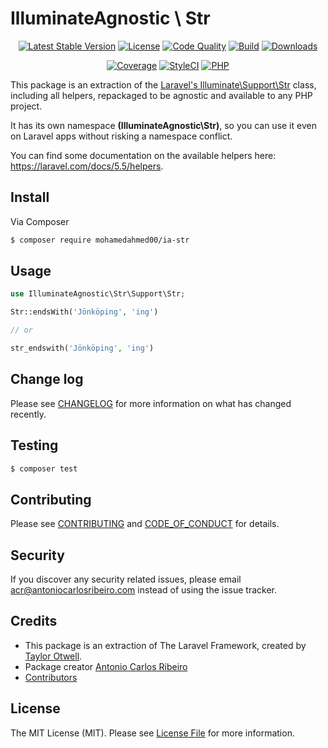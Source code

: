 # IlluminateAgnostic \ Str

<p align="center">
    <a href="https://packagist.org/packages/mohamedahmed00/ia-str"><img alt="Latest Stable Version" src="https://img.shields.io/packagist/v/mohamedahmed00/ia-str.svg?style=flat-square"></a>
    <a href="LICENSE"><img alt="License" src="https://img.shields.io/badge/license-MIT-brightgreen.svg?style=flat-square"></a>
    <a href="https://scrutinizer-ci.com/g/antonioribeiro/ia-str/?branch=master"><img alt="Code Quality" src="https://img.shields.io/scrutinizer/g/antonioribeiro/ia-str.svg?style=flat-square"></a>
    <a href="https://travis-ci.org/antonioribeiro/ia-str"><img alt="Build" src="https://img.shields.io/travis/antonioribeiro/ia-str.svg?style=flat-square"></a>
    <a href="https://packagist.org/packages/mohamedahmed00/ia-str"><img alt="Downloads" src="https://img.shields.io/packagist/dt/mohamedahmed00/ia-str.svg?style=flat-square"></a>
</p>
<p align="center">
    <a href="https://scrutinizer-ci.com/g/antonioribeiro/ia-str/?branch=master"><img alt="Coverage" src="https://img.shields.io/scrutinizer/coverage/g/antonioribeiro/ia-str.svg?style=flat-square"></a>
    <a href="https://styleci.io/repos/119605663"><img alt="StyleCI" src="https://styleci.io/repos/119605663/shield"></a>
    <!-- <a href="https://insight.sensiolabs.com/projects/156fbef1-b03f-4fca-ba97-57874b7a35bf"><img alt="SensioLabsInsight" src="https://img.shields.io/sensiolabs/i/156fbef1-b03f-4fca-ba97-57874b7a35bf.svg?style=flat-square"></a> -->
    <a href="https://travis-ci.org/antonioribeiro/ia-str"><img alt="PHP" src="https://img.shields.io/badge/PHP-7.0%20--%207.3-brightgreen.svg?style=flat-square"></a>
</p>

This package is an extraction of the [Laravel's Illuminate\Support\Str](https://github.com/laravel/framework/blob/5.5/src/Illuminate/Support/Str.php) class, including all helpers, repackaged to be agnostic and available to any PHP project. 

It has its own namespace **(IlluminateAgnostic\Str)**, so you can use it even on Laravel apps without risking a namespace conflict.

You can find some documentation on the available helpers here: https://laravel.com/docs/5.5/helpers.

## Install

Via Composer

``` bash
$ composer require mohamedahmed00/ia-str
```

## Usage

``` php
use IlluminateAgnostic\Str\Support\Str;

Str::endsWith('Jönköping', 'ing')

// or

str_endswith('Jönköping', 'ing')
``` 

## Change log

Please see [CHANGELOG](CHANGELOG.md) for more information on what has changed recently.

## Testing

``` bash
$ composer test
```

## Contributing

Please see [CONTRIBUTING](CONTRIBUTING.md) and [CODE_OF_CONDUCT](CODE_OF_CONDUCT.md) for details.

## Security

If you discover any security related issues, please email acr@antoniocarlosribeiro.com instead of using the issue tracker.

## Credits

- This package is an extraction of The Laravel Framework, created by [Taylor Otwell](https://twitter.com/taylorotwell).
- Package creator [Antonio Carlos Ribeiro](https://twitter.com/iantonioribeiro)
- [Contributors](https://github.com/antonioribeiro/ia-str/graphs/contributors)

## License

The MIT License (MIT). Please see [License File](LICENSE.md) for more information.
